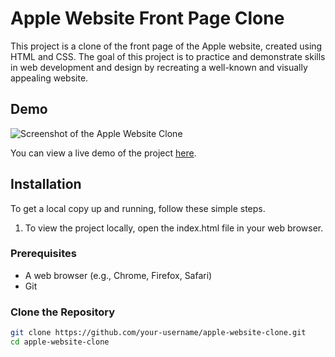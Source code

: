 # Apple Website Front Page Clone

This project is a clone of the front page of the Apple website, created using HTML and CSS. The goal of this project is to practice and demonstrate skills in web development and design by recreating a well-known and visually appealing website.

## Demo

![Screenshot of the Apple Website Clone](path/to/screenshot.png)

You can view a live demo of the project [here](https://your-username.github.io/apple-website-clone/).


## Installation

To get a local copy up and running, follow these simple steps.
1. To view the project locally, open the index.html file in your web browser.

### Prerequisites

- A web browser (e.g., Chrome, Firefox, Safari)
- Git

### Clone the Repository

```sh
git clone https://github.com/your-username/apple-website-clone.git
cd apple-website-clone

